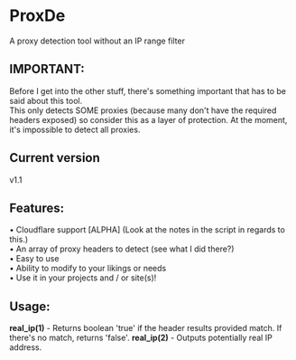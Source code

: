 ProxDe
======

A proxy detection tool without an IP range filter

IMPORTANT:
------
Before I get into the other stuff, there's something important that has to be said about this tool.
<br>
This only detects SOME proxies (because many don't have the required headers exposed) so consider this as a layer of protection. At the moment, it's impossible to detect all proxies.

Current version
------
v1.1

Features:
------
&bull; Cloudflare support [ALPHA] (Look at the notes in the script in regards to this.)
<br>
&bull; An array of proxy headers to detect (see what I did there?)
<br>
&bull; Easy to use
<br>
&bull; Ability to modify to your likings or needs
<br>
&bull; Use it in your projects and / or site(s)!

Usage:
------
<b>real_ip(1)</b> - Returns boolean 'true' if the header results provided match. If there's no match, returns 'false'.
<b>real_ip(2)</b> - Outputs potentially real IP address.
